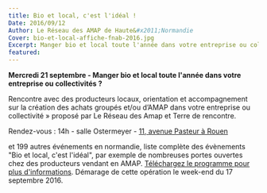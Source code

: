 ```yaml
---
title: Bio et local, c'est l'idéal !
Date: 2016/09/12
Author: Le Réseau des AMAP de Haute&#x2011;Normandie
Cover: bio-et-local-affiche-fnab-2016.jpg
Excerpt: Manger bio et local toute l'année dans votre entreprise ou collectivités ?? et 199 autres événements en normandie ...
featured:
---
```

   
**Mercredi 21 septembre - Manger bio et local toute l'année dans votre entreprise ou collectivités ?**

Rencontre avec des producteurs locaux, orientation et accompagnement sur la création des achats groupés et/ou d’AMAP dans votre entreprise ou collectivité »
proposé par Le Réseau des Amap et Terre de rencontre.

Rendez-vous : 14h - salle Ostermeyer - [11, avenue Pasteur à Rouen](http://www.openstreetmap.org/#map=19/49.44445/1.07836)

et 199 autres événements en normandie, liste complète des évènements "Bio et local, c'est l'idéal", par exemple de nombreuses portes ouvertes chez des producteurs vendant en AMAP. [Téléchargez le programme pour plus d'informations](http://www.bio-normandie.org/wp-content/uploads/2015/09/PROGRAMME-NORMANDIE-BEL-MAIL.pdf). Démarage de cette opération le week-end du 17 septembre 2016.
